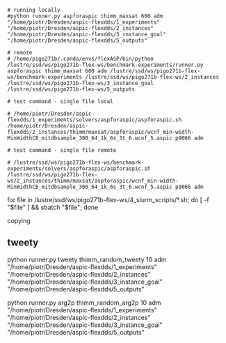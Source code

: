     # running locally
    #python runner.py aspforaspic thimm_maxsat 600 adm "/home/piotr/Dresden/aspic-flexdds/1_experiments" "/home/piotr/Dresden/aspic-flexdds/2_instances" "/home/piotr/Dresden/aspic-flexdds/3_instance_goal" "/home/piotr/Dresden/aspic-flexdds/5_outputs"

    # remote
    # /home/pigo271b/.conda/envs/flexASP/bin/python /lustre/ssd/ws/pigo271b-flex-ws/benchmark-experiments/runner.py aspforaspic thimm_maxsat 600 adm /lustre/ssd/ws/pigo271b-flex-ws/benchmark-experiments /lustre/ssd/ws/pigo271b-flex-ws/2_instances /lustre/ssd/ws/pigo271b-flex-ws/3_instance_goal /lustre/ssd/ws/pigo271b-flex-ws/5_outputs

    # test command - single file local

    # /home/piotr/Dresden/aspic-flexdds/1_experiments/solvers/aspforaspic/aspforaspic.sh /home/piotr/Dresden/aspic-flexdds/2_instances/thimm/maxsat/aspforaspic/wcnf_min-width-MinWidthCB_mitdbsample_300_64_1k_6s_3t_6.wcnf_5.aspic p9066 adm

    # test command - single file remote

    # /lustre/ssd/ws/pigo271b-flex-ws/benchmark-experiments/solvers/aspforaspic/aspforaspic.sh /lustre/ssd/ws/pigo271b-flex-ws/2_instances/thimm/maxsat/aspforaspic/wcnf_min-width-MinWidthCB_mitdbsample_300_64_1k_6s_3t_6.wcnf_5.aspic p9066 adm


for file in /lustre/ssd/ws/pigo271b-flex-ws/4_slurm_scripts/*.sh; do [ -f "$file" ] && sbatch "$file"; done

copying 

## tweety
python runner.py tweety thimm_random_tweety 10 adm "/home/piotr/Dresden/aspic-flexdds/1_experiments" "/home/piotr/Dresden/aspic-flexdds/2_instances" "/home/piotr/Dresden/aspic-flexdds/3_instance_goal" "/home/piotr/Dresden/aspic-flexdds/5_outputs"


python runner.py arg2p thimm_random_arg2p 10 adm "/home/piotr/Dresden/aspic-flexdds/1_experiments" "/home/piotr/Dresden/aspic-flexdds/2_instances" "/home/piotr/Dresden/aspic-flexdds/3_instance_goal" "/home/piotr/Dresden/aspic-flexdds/5_outputs"